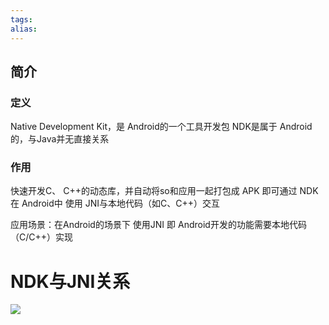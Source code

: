 ```yaml
---
tags: 
alias:
---
```

## 简介
### 定义
Native Development Kit，是 Android的一个工具开发包
NDK是属于 Android 的，与Java并无直接关系

### 作用
快速开发C、 C++的动态库，并自动将so和应用一起打包成 APK
即可通过 NDK在 Android中 使用 JNI与本地代码（如C、C++）交互

应用场景：在Android的场景下 使用JNI
即 Android开发的功能需要本地代码（C/C++）实现


# NDK与JNI关系
![](https://gd-hbimg.huaban.com/a84780b6cf0a766cd34b8b93d05eac56c23c452417da1-AfQ42f)


